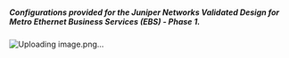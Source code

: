 # <h5> Configurations provided for the Juniper Networks Validated Design for Metro Ethernet Business Services (EBS) - Phase 1.



![Uploading image.png…]()
